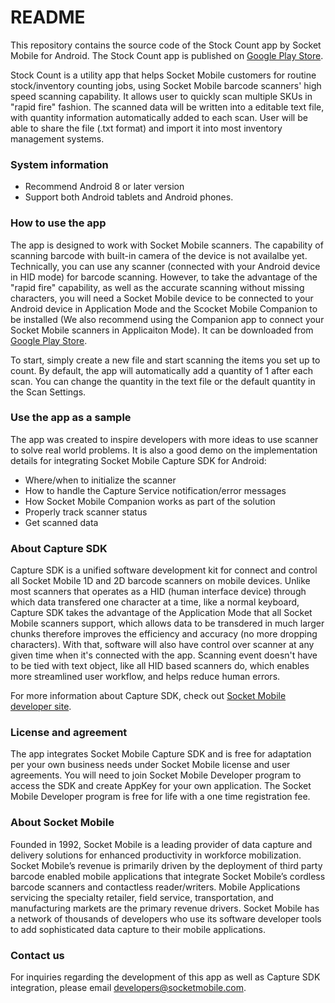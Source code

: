 # README #


This repository contains the source code of the Stock Count app by Socket Mobile for Android. The Stock Count app is published on [Google Play Store](https://play.google.com/store/apps/details?id=com.socketmobile.stockCount). 

Stock Count is a utility app that helps Socket Mobile customers for routine stock/inventory counting jobs, using Socket Mobile barcode scanners' high speed scanning capability. It allows user to quickly scan multiple SKUs in "rapid fire" fashion. The scanned data will be written into a editable text file, with quantity information automatically added to each scan. User will be able to share the file (.txt format) and import it into most inventory management systems. 


### System information ###

* Recommend Android 8 or later version
* Support both Android tablets and Android phones. 


### How to use the app ###

The app is designed to work with Socket Mobile scanners. The capability of scanning barcode with built-in camera of the device is not availalbe yet. Technically, you can use any scanner (connected with your Android device in HID mode) for barcode scanning. However, to take the advantage of the "rapid fire" capability, as well as the accurate scanning without missing characters, you will need a Socket Mobile device to be connected to your Android device in Application Mode and the Scocket Mobile Companion to be installed (We also recommend using the Companion app to connect your Socket Mobile scanners in Applicaiton Mode). It can be downloaded from [Google Play Store](https://play.google.com/store/apps/details?id=com.socketmobile.companion).  

To start, simply create a new file and start scanning the items you set up to count. By default, the app will automatically add a quantity of 1 after each scan. You can change the quantity in the text file or the default quantity in the Scan Settings. 

### Use the app as a sample ###

The app was created to inspire developers with more ideas to use scanner to solve real world problems. It is also a good demo on the implementation details for integrating Socket Mobile Capture SDK for Android:

* Where/when to initialize the scanner
* How to handle the Capture Service notification/error messages
* How Socket Mobile Companion works as part of the solution
* Properly track scanner status
* Get scanned data

### About Capture SDK ###

Capture SDK is a unified software development kit for connect and control all Socket Mobile 1D and 2D barcode scanners on mobile devices. 
Unlike most scanners that operates as a HID (human interface device) through which data transfered one character at a time, like a normal keyboard, Capture SDK takes the advantage of the Application Mode that all Socket Mobile scanners support, which allows data to be transdered in much larger chunks therefore improves the efficiency and accuracy (no more dropping characters). With that, software will also have control over scanner at any given time when it's connected with the app. Scanning event doesn't have to be tied with text object, like all HID based scanners do, which enables more streamlined user workflow, and helps reduce human errors. 

For more information about Capture SDK, check out [Socket Mobile developer site](https://www.socketmobile.com/developer). 


### License and agreement ###

The app integrates Socket Mobile Capture SDK and is free for adaptation per your own business needs under Socket Mobile license and user agreements. You will need to join Socket Mobile Developer program to access the SDK and create AppKey for your own application. The Socket Mobile Developer program is free for life with a one time registration fee. 

### About Socket Mobile ###

Founded in 1992, Socket Mobile is a leading provider of data capture and delivery solutions for enhanced productivity in workforce mobilization. Socket Mobile’s revenue is primarily driven by the deployment of third party barcode enabled mobile applications that integrate Socket Mobile’s cordless barcode scanners and contactless reader/writers. Mobile Applications servicing the specialty retailer, field service, transportation, and manufacturing markets are the primary revenue drivers. Socket Mobile has a network of thousands of developers who use its software developer tools to add sophisticated data capture to their mobile applications. 

### Contact us ###

For inquiries regarding the development of this app as well as Capture SDK integration, please email developers@socketmobile.com. 

